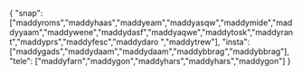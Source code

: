 {
  "snap":  ["maddyroms","maddyhaas","maddyeam","maddyasqw","maddymide","maddyyaam","maddywene","maddydasf","maddyaqwe","maddytosk","maddyrant","maddyprs","maddyfesc","maddydaro ","maddytrew"],
  "insta": ["maddygads","maddydaam","maddydaam","maddybbrag","maddybbrag"],
  "tele":  ["maddyfarn","maddygon","maddyhars","maddyhars","maddygon"]
}
